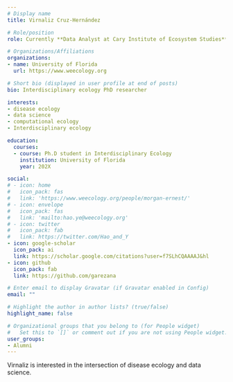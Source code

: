 ```yaml
---
# Display name
title: Virnaliz Cruz-Hernández

# Role/position
role: Currently **Data Analyst at Cary Institute of Ecosystem Studies**. Weecology PhD

# Organizations/Affiliations
organizations:
- name: University of Florida
  url: https://www.weecology.org

# Short bio (displayed in user profile at end of posts)
bio: Interdisciplinary ecology PhD researcher

interests:
- disease ecology
- data science
- computational ecology
- Interdisciplinary ecology

education:
  courses:
  - course: Ph.D student in Interdisciplinary Ecology
    institution: University of Florida
    year: 202X

social:
# - icon: home
#   icon_pack: fas
#   link: 'https://www.weecology.org/people/morgan-ernest/'
# - icon: envelope
#   icon_pack: fas
#   link: 'mailto:hao.ye@weecology.org'
# - icon: twitter
#   icon_pack: fab
#   link: https://twitter.com/Hao_and_Y
- icon: google-scholar
  icon_pack: ai
  link: https://scholar.google.com/citations?user=f7SLhCQAAAAJ&hl
- icon: github
  icon_pack: fab
  link: https://github.com/garezana

# Enter email to display Gravatar (if Gravatar enabled in Config)
email: ""

# Highlight the author in author lists? (true/false)
highlight_name: false

# Organizational groups that you belong to (for People widget)
#   Set this to `[]` or comment out if you are not using People widget.
user_groups:
- Alumni
---
```


Virnaliz is interested in the intersection of disease ecology and data science.
